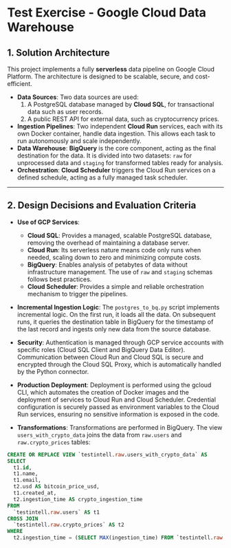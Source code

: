 # Test Exercise - Google Cloud Data Warehouse

## 1. Solution Architecture

This project implements a fully **serverless** data pipeline on Google Cloud Platform. The architecture is designed to be scalable, secure, and cost-efficient.

-   **Data Sources**: Two data sources are used:
    1.  A PostgreSQL database managed by **Cloud SQL**, for transactional data such as user records.
    2.  A public REST API for external data, such as cryptocurrency prices.
-   **Ingestion Pipelines**: Two independent **Cloud Run** services, each with its own Docker container, handle data ingestion. This allows each task to run autonomously and scale independently.
-   **Data Warehouse**: **BigQuery** is the core component, acting as the final destination for the data. It is divided into two datasets: `raw` for unprocessed data and `staging` for transformed tables ready for analysis.
-   **Orchestration**: **Cloud Scheduler** triggers the Cloud Run services on a defined schedule, acting as a fully managed task scheduler.

---

## 2. Design Decisions and Evaluation Criteria

-   **Use of GCP Services**:
    -   **Cloud SQL**: Provides a managed, scalable PostgreSQL database, removing the overhead of maintaining a database server.
    -   **Cloud Run**: Its serverless nature means code only runs when needed, scaling down to zero and minimizing compute costs.
    -   **BigQuery**: Enables analysis of petabytes of data without infrastructure management. The use of `raw` and `staging` schemas follows best practices.
    -   **Cloud Scheduler**: Provides a simple and reliable orchestration mechanism to trigger the pipelines.
-   **Incremental Ingestion Logic**: The `postgres_to_bq.py` script implements incremental logic. On the first run, it loads all the data. On subsequent runs, it queries the destination table in BigQuery for the timestamp of the last record and ingests only new data from the source database.
-  **Security**: Authentication is managed through GCP service accounts with specific roles (Cloud SQL Client and BigQuery Data Editor). Communication between Cloud Run and Cloud SQL is secure and encrypted through the Cloud SQL Proxy, which is automatically handled by the Python connector.

-   **Production Deployment**: Deployment is performed using the gcloud CLI, which automates the creation of Docker images and the deployment of services to Cloud Run and Cloud Scheduler. Credential configuration is securely passed as environment variables to the Cloud Run services, ensuring no sensitive information is exposed in the code.

-   **Transformations**: Transformations are performed in BigQuery. The view `users_with_crypto_data` joins the data from `raw.users` and `raw.crypto_prices` tables:

```sql
CREATE OR REPLACE VIEW `testintell.raw.users_with_crypto_data` AS
SELECT
  t1.id,
  t1.name,
  t1.email,
  t2.usd AS bitcoin_price_usd,
  t1.created_at,
  t2.ingestion_time AS crypto_ingestion_time
FROM
  `testintell.raw.users` AS t1
CROSS JOIN
  `testintell.raw.crypto_prices` AS t2
WHERE
  t2.ingestion_time = (SELECT MAX(ingestion_time) FROM `testintell.raw.crypto_prices`);

